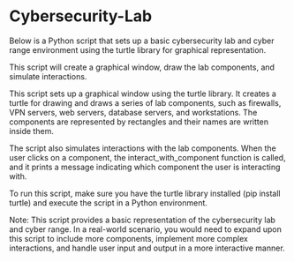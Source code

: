 # Cybersecurity-Lab

Below is a Python script that sets up a basic cybersecurity lab and cyber range environment using the turtle library for graphical representation. 

This script will create a graphical window, draw the lab components, and simulate interactions.

This script sets up a graphical window using the turtle library. It creates a turtle for drawing and draws a series of lab components, such as firewalls, VPN servers, web servers, database servers, and workstations. The components are represented by rectangles and their names are written inside them.

The script also simulates interactions with the lab components. When the user clicks on a component, the interact_with_component function is called, and it prints a message indicating which component the user is interacting with.

To run this script, make sure you have the turtle library installed (pip install turtle) and execute the script in a Python environment.

Note: This script provides a basic representation of the cybersecurity lab and cyber range. In a real-world scenario, you would need to expand upon this script to include more components, implement more complex interactions, and handle user input and output in a more interactive manner.
